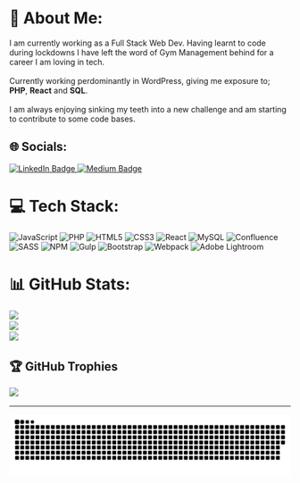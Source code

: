 # 💫 About Me:
I am currently working as a Full Stack Web Dev. Having learnt to code during lockdowns I have left the word of Gym Management behind for a career I am loving in tech.<br><br>
Currently working perdominantly in WordPress, giving me exposure to;<br>**PHP**, **React** and **SQL**.<br><br>
I am always enjoying sinking my teeth into a new challenge and am starting to contribute to some code bases.


## 🌐 Socials:
<div id="badges">
  <a href="https://linkedin.com/in/matt-calvert">
    <img src="https://img.shields.io/badge/LinkedIn-blue?style=for-the-badge&logo=linkedin&logoColor=white" alt="LinkedIn Badge"/>
  </a>
<!--   <a href="https://www.youtube.com/@codingcompiled">
    <img src="https://img.shields.io/badge/YouTube-red?style=for-the-badge&logo=youtube&logoColor=white" alt="Youtube Badge"/>
  </a> -->
  <a href="https://medium.com/@Calvert_">
    <img src="https://img.shields.io/badge/Medium-white?style=for-the-badge&logo=medium&logoColor=black" alt="Medium Badge"/>
  </a>
</div>

# 💻 Tech Stack:
![JavaScript](https://img.shields.io/badge/javascript-%23323330.svg?style=for-the-badge&logo=javascript&logoColor=%23F7DF1E) ![PHP](https://img.shields.io/badge/php-%23777BB4.svg?style=for-the-badge&logo=php&logoColor=white) ![HTML5](https://img.shields.io/badge/html5-%23E34F26.svg?style=for-the-badge&logo=html5&logoColor=white) ![CSS3](https://img.shields.io/badge/css3-%231572B6.svg?style=for-the-badge&logo=css3&logoColor=white) ![React](https://img.shields.io/badge/react-%2320232a.svg?style=for-the-badge&logo=react&logoColor=%2361DAFB) ![MySQL](https://img.shields.io/badge/mysql-%2300f.svg?style=for-the-badge&logo=mysql&logoColor=white) ![Confluence](https://img.shields.io/badge/confluence-%23172BF4.svg?style=for-the-badge&logo=confluence&logoColor=white) ![SASS](https://img.shields.io/badge/SASS-hotpink.svg?style=for-the-badge&logo=SASS&logoColor=white) ![NPM](https://img.shields.io/badge/NPM-%23000000.svg?style=for-the-badge&logo=npm&logoColor=white) ![Gulp](https://img.shields.io/badge/GULP-%23CF4647.svg?style=for-the-badge&logo=gulp&logoColor=white) ![Bootstrap](https://img.shields.io/badge/bootstrap-%23563D7C.svg?style=for-the-badge&logo=bootstrap&logoColor=white) ![Webpack](https://img.shields.io/badge/webpack-%238DD6F9.svg?style=for-the-badge&logo=webpack&logoColor=black) ![Adobe Lightroom](https://img.shields.io/badge/Adobe%20Lightroom-31A8FF.svg?style=for-the-badge&logo=Adobe%20Lightroom&logoColor=white)
# 📊 GitHub Stats:
![](https://github-readme-stats-git-masterrstaa-rickstaa.vercel.app/api?username=xandercalvert&&show_icons=true&theme=dark&hide_border=false&include_all_commits=true&count_private=fals)<br/>
![](https://github-readme-streak-stats.herokuapp.com/?user=XanderCalvert&theme=dark&hide_border=false)<br/>
![](https://github-readme-stats-git-masterrstaa-rickstaa.vercel.app/api/top-langs/?username=XanderCalvert&theme=dark&hide_border=false&include_all_commits=true&count_private=false&layout=compact)

## 🏆 GitHub Trophies
![](https://github-profile-trophy.vercel.app/?username=XanderCalvert&theme=radical&no-frame=false&no-bg=true&margin-w=4)

---
<!-- [![](https://visitcount.itsvg.in/api?id=XanderCalvert&icon=0&color=0)](https://visitcount.itsvg.in) -->

<!-- ![Snake animation](https://github.com/XanderCalvert/XanderCalvert/blob/output/github-contribution-grid-snake.svg?color_snake=#4489ec&color_dots=#2d333b,#14482e,#067238,#2dab47,#38d353) -->

<picture>
  <source media="(prefers-color-scheme: dark)" srcset="[github-snake-dark.svg](https://github.com/XanderCalvert/XanderCalvert/blob/output/github-contribution-grid-snake.svg?color_snake=#4489ec&color_dots=#2d333b,#14482e,#067238,#2dab47,#38d353)" />
  <source media="(prefers-color-scheme: light)" srcset="[github-snake.svg](https://github.com/XanderCalvert/XanderCalvert/blob/output/github-contribution-grid-snake.svg?color_snake=#4489ec&color_dots=#2d333b,#14482e,#067238,#2dab47,#38d353)" />
  <img alt="github-snake" src="https://github.com/XanderCalvert/XanderCalvert/blob/output/github-contribution-grid-snake.svg?color_snake=#4489ec&color_dots=#2d333b,#14482e,#067238,#2dab47,#38d353" />
</picture>


<!--
**XanderCalvert/XanderCalvert** is a ✨ _special_ ✨ repository because its `README.md` (this file) appears on your GitHub profile.

Here are some ideas to get you started:

- 🔭 I’m currently working on ...
- 🌱 I’m currently learning ...
- 👯 I’m looking to collaborate on ...
- 🤔 I’m looking for help with ...
- 💬 Ask me about ...
- 📫 How to reach me: ...
- ⚡ Fun fact: ...
-->

